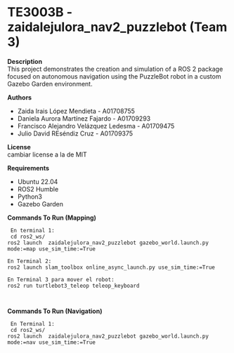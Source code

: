 # TE3003B - zaidalejulora_nav2_puzzlebot (Team 3)

**Description**  
This project demonstrates the creation and simulation of a ROS 2 package focused on autonomous navigation using the PuzzleBot robot in a custom Gazebo Garden environment. 


**Authors** 
- Zaida Irais López Mendieta - A01708755
- Daniela Aurora Martínez Fajardo - A01709293
- Francisco Alejandro Velázquez Ledesma - A01709475
- Julio David REséndiz Cruz - A01709375

**License**  
cambiar license a la de MIT


**Requirements**
- Ubuntu 22.04
- ROS2 Humble
- Python3
- Gazebo Garden

**Commands To Run (Mapping)**
```
 En terminal 1:
 cd ros2_ws/
ros2 launch  zaidalejulora_nav2_puzzlebot gazebo_world.launch.py mode:=map use_sim_time:=True

En Terminal 2:
ros2 launch slam_toolbox online_async_launch.py use_sim_time:=True

En Terminal 3 para mover el robot:
ros2 run turtlebot3_teleop teleop_keyboard



```

**Commands To Run (Navigation)**
```
 En Terminal 1:
 cd ros2_ws/
ros2 launch  zaidalejulora_nav2_puzzlebot gazebo_world.launch.py mode:=nav use_sim_time:=True

```
